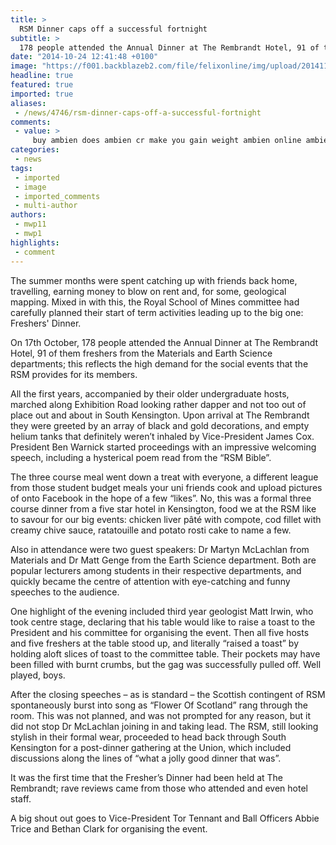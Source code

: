 ```yaml
---
title: >
  RSM Dinner caps off a successful fortnight
subtitle: >
  178 people attended the Annual Dinner at The Rembrandt Hotel, 91 of them freshers from the Materials and Earth Science departments; this reflects the high demand for the social events that the RSM provides for its members.
date: "2014-10-24 12:41:48 +0100"
image: "https://f001.backblazeb2.com/file/felixonline/img/upload/201411021858-ps3110-rsmdinner.jpg"
headline: true
featured: true
imported: true
aliases:
 - /news/4746/rsm-dinner-caps-off-a-successful-fortnight
comments:
 - value: >
     buy ambien does ambien cr make you gain weight ambien online ambient noise level standards philippines buy ambien ambien warnings 2012 buy ambien online ambien cr side effects eating buy zolpidem can take 2 ambien 10mg buy ambien online ambient noise level monitoring buy ambien online no prescription ambien on urine drug screen buy ambien online ambien amnesia side effects cheap ambien online ambient light sensor circuit diagram ordering ambien online how often can you take 10mg ambien,zolpidem drug ambien recommended dosage buy ambien online ambient music generator software buy ambien is it possible to fatally overdose on ambien buy ambien online ambien cr common dosage ambien generic ambien no prescription canada buy ambien price generic ambien walgreens buy zolpidem order generic ambien buy zolpidem ambien in urine drug screens cheap zolpidem how long does withdrawal from ambien cr last buy ambien online zolpidem compared to ambien,buy ambien ambient noise reduction iphone 5 ambien online purchase personal
categories:
 - news
tags:
 - imported
 - image
 - imported_comments
 - multi-author
authors:
 - mwp11
 - mwp1
highlights:
 - comment
---
```


The summer months were spent catching up with friends back home, travelling, earning money to blow on rent and, for some, geological mapping. Mixed in with this, the Royal School of Mines committee had carefully planned their start of term activities leading up to the big one: Freshers' Dinner.

On 17th October, 178 people attended the Annual Dinner at The Rembrandt Hotel, 91 of them freshers from the Materials and Earth Science departments; this reflects the high demand for the social events that the RSM provides for its members.

All the first years, accompanied by their older undergraduate hosts, marched along Exhibition Road looking rather dapper and not too out of place out and about in South Kensington. Upon arrival at The Rembrandt they were greeted by an array of black and gold decorations, and empty helium tanks that definitely weren’t inhaled by Vice-President James Cox. President Ben Warnick started proceedings with an impressive welcoming speech, including a hysterical poem read from the “RSM Bible”.

The three course meal went down a treat with everyone, a different league from those student budget meals your uni friends cook and upload pictures of onto Facebook in the hope of a few “likes”. No, this was a formal three course dinner from a five star hotel in Kensington, food we at the RSM like to savour for our big events: chicken liver pâté with compote, cod fillet with creamy chive sauce, ratatouille and potato rosti cake to name a few.

Also in attendance were two guest speakers: Dr Martyn McLachlan from Materials and Dr Matt Genge from the Earth Science department. Both are popular lecturers among students in their respective departments, and quickly became the centre of attention with eye-catching and funny speeches to the audience.

One highlight of the evening included third year geologist Matt Irwin, who took centre stage, declaring that his table would like to raise a toast to the President and his committee for organising the event. Then all five hosts and five freshers at the table stood up, and literally “raised a toast” by holding aloft slices of toast to the committee table. Their pockets may have been filled with burnt crumbs, but the gag was successfully pulled off. Well played, boys.

After the closing speeches – as is standard – the Scottish contingent of RSM spontaneously burst into song as “Flower Of Scotland” rang through the room. This was not planned, and was not prompted for any reason, but it did not stop Dr McLachlan joining in and taking lead. The RSM, still looking stylish in their formal wear, proceeded to head back through South Kensington for a post-dinner gathering at the Union, which included discussions along the lines of “what a jolly good dinner that was”.

It was the first time that the Fresher’s Dinner had been held at The Rembrandt; rave reviews came from those who attended and even hotel staff.

A big shout out goes to Vice-President Tor Tennant and Ball Officers Abbie Trice and Bethan Clark for organising the event.
